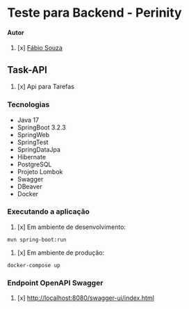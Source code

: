 # Teste para Backend - Perinity

#### Autor
1. [x] [Fábio Souza](https://github.com/fhssouza)

## Task-API

1. [x] Api para Tarefas

### Tecnologias

* Java 17
* SpringBoot 3.2.3
* SpringWeb
* SpringTest
* SpringDataJpa
* Hibernate
* PostgreSQL
* Projeto Lombok
* Swagger
* DBeaver
* Docker


### Executando a aplicação

1. [x] Em ambiente de desenvolvimento:

```shell
mvn spring-boot:run
```

1. [x] Em ambiente de produção:

```shell
docker-compose up
```

### Endpoint OpenAPI Swagger

1. [x] [http://localhost:8080/swagger-ui/index.html](http://localhost:8080/swagger-ui/index.html#/)



